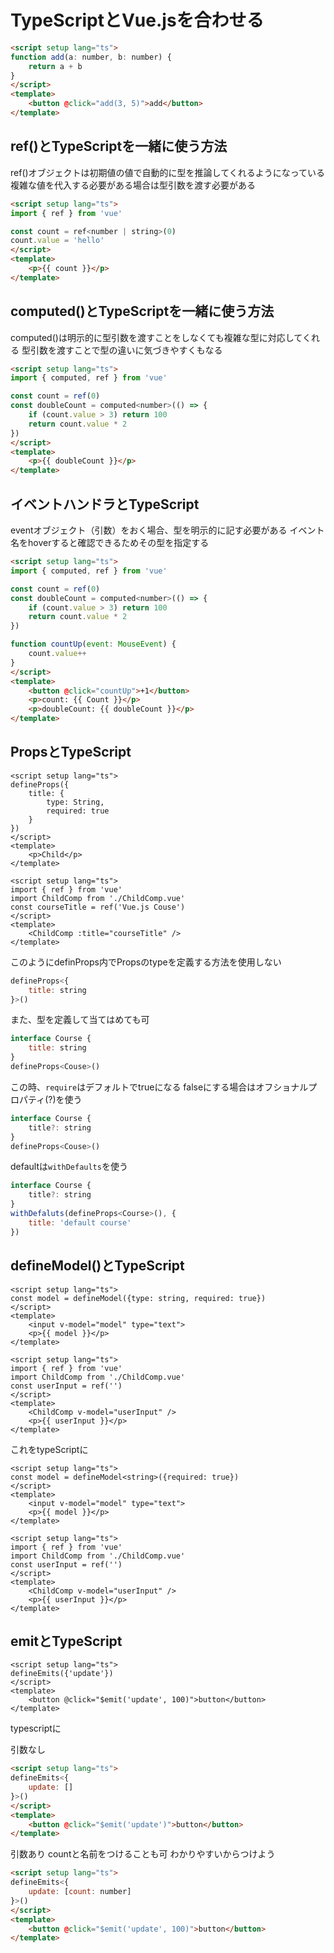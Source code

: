 # TypeScriptとVue.jsを合わせる

```html
<script setup lang="ts">
function add(a: number, b: number) {
    return a + b
}
</script>
<template>
    <button @click="add(3, 5)">add</button>
</template>
```

## ref()とTypeScriptを一緒に使う方法
ref()オブジェクトは初期値の値で自動的に型を推論してくれるようになっている
複雑な値を代入する必要がある場合は型引数を渡す必要がある

```html
<script setup lang="ts">
import { ref } from 'vue'

const count = ref<number | string>(0)
count.value = 'hello'
</script>
<template>
    <p>{{ count }}</p>
</template>
```

## computed()とTypeScriptを一緒に使う方法
computed()は明示的に型引数を渡すことをしなくても複雑な型に対応してくれる
型引数を渡すことで型の違いに気づきやすくもなる

```html
<script setup lang="ts">
import { computed, ref } from 'vue'

const count = ref(0)
const doubleCount = computed<number>(() => {
    if (count.value > 3) return 100
    return count.value * 2
})
</script>
<template>
    <p>{{ doubleCount }}</p>
</template>
```
## イベントハンドラとTypeScript
eventオブジェクト（引数）をおく場合、型を明示的に記す必要がある
イベント名をhoverすると確認できるためその型を指定する

```html
<script setup lang="ts">
import { computed, ref } from 'vue'

const count = ref(0)
const doubleCount = computed<number>(() => {
    if (count.value > 3) return 100
    return count.value * 2
})

function countUp(event: MouseEvent) {
    count.value++
}
</script>
<template>
    <button @click="countUp">+1</button>
    <p>count: {{ Count }}</p>
    <p>doubleCount: {{ doubleCount }}</p>
</template>
```
## PropsとTypeScript

```html:ChildComp.vue
<script setup lang="ts">
defineProps({
    title: {
        type: String,
        required: true
    }
})
</script>
<template>
    <p>Child</p>
</template>

```

```html:App.vue
<script setup lang="ts">
import { ref } from 'vue'
import ChildComp from './ChildComp.vue'
const courseTitle = ref('Vue.js Couse')
</script>
<template>
    <ChildComp :title="courseTitle" />
</template>

```

このようにdefinProps内でPropsのtypeを定義する方法を使用しない

```js
defineProps<{
    title: string
}>()
```

また、型を定義して当てはめても可

```js
interface Course {
    title: string
}
defineProps<Couse>()
```

この時、`require`はデフォルトでtrueになる
falseにする場合はオフショナルプロパティ(?)を使う

```js
interface Course {
    title?: string
}
defineProps<Couse>()
```

defaultは`withDefaults`を使う

```js
interface Course {
    title?: string
}
withDefaluts(defineProps<Course>(), {
    title: 'default course'
})
```

## defineModel()とTypeScript

```html:ChildComp.vue
<script setup lang="ts">
const model = defineModel({type: string, required: true})
</script>
<template>
    <input v-model="model" type="text">
    <p>{{ model }}</p>
</template>

```

```html:App.vue
<script setup lang="ts">
import { ref } from 'vue'
import ChildComp from './ChildComp.vue'
const userInput = ref('')
</script>
<template>
    <ChildComp v-model="userInput" />
    <p>{{ userInput }}</p>
</template>

```

これをtypeScriptに

```html:ChildComp.vue
<script setup lang="ts">
const model = defineModel<string>({required: true})
</script>
<template>
    <input v-model="model" type="text">
    <p>{{ model }}</p>
</template>

```

```html:App.vue
<script setup lang="ts">
import { ref } from 'vue'
import ChildComp from './ChildComp.vue'
const userInput = ref('')
</script>
<template>
    <ChildComp v-model="userInput" />
    <p>{{ userInput }}</p>
</template>

```
## emitとTypeScript

```html:ChildComp.vue
<script setup lang="ts">
defineEmits({'update'})
</script>
<template>
    <button @click="$emit('update', 100)">button</button>
</template>
```
typescriptに

引数なし
```html
<script setup lang="ts">
defineEmits<{
    update: []
}>()
</script>
<template>
    <button @click="$emit('update')">button</button>
</template>
```

引数あり
countと名前をつけることも可
わかりやすいからつけよう

```html
<script setup lang="ts">
defineEmits<{
    update: [count: number]
}>()
</script>
<template>
    <button @click="$emit('update', 100)">button</button>
</template>
```